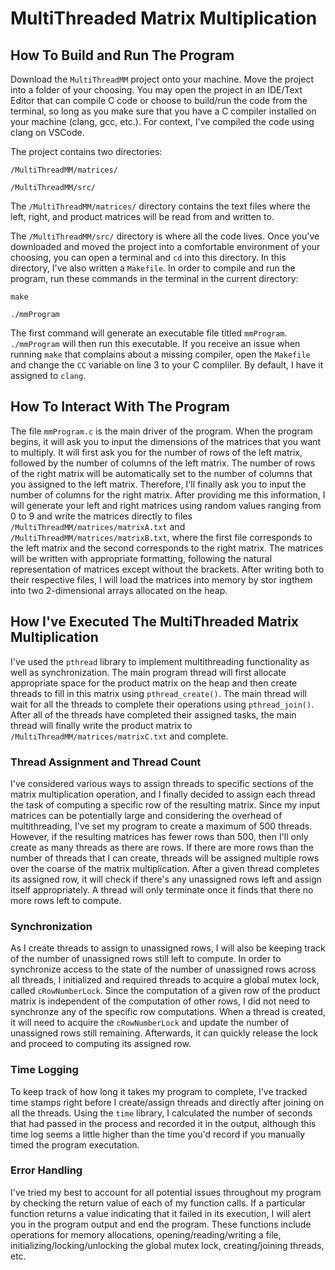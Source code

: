 # MultiThreaded Matrix Multiplication

## How To Build and Run The Program
Download the `MultiThreadMM` project onto your machine. Move 
the project into a folder of your choosing. You may
open the project in an IDE/Text Editor that can compile 
C code or choose to build/run the code from the terminal, so long 
as you make sure that you have a C compiler installed 
on your machine (clang, gcc, etc.). For context, I've 
compiled the code using clang on VSCode. 

The project contains two directories:

`/MultiThreadMM/matrices/`

`/MultiThreadMM/src/`

The `/MultiThreadMM/matrices/` directory contains the text files
where the left, right, and product matrices will be read from and
written to.

The `/MultiThreadMM/src/` directory is where all the code lives.
Once you've downloaded and moved the project into a 
comfortable environment of your choosing, you can 
open a terminal and `cd` into this directory. In this directory, 
I've also written a `Makefile`. In order to compile and run the program, 
run these commands in the terminal in the current directory:

`make`

`./mmProgram`

The first command will generate an executable file
titled `mmProgram`. `./mmProgram` will then run this
executable. If you receive an issue when running `make` that
complains about a missing compiler, open the `Makefile` and
change the `CC` variable on line 3 to your C compliler. By default,
I have it assigned to `clang`.

## How To Interact With The Program
The file `mmProgram.c` is the main driver of the program.
When the program begins, it will ask you to input the
dimensions of the matrices that you want to multiply.
It will first ask you for the number of rows of the left matrix,
followed by the number of columns of the left matrix. The number
of rows of the right matrix will be automatically set to the 
number of columns that you assigned to the left matrix. Therefore,
I'll finally ask you to input the number of columns for the right matrix.
After providing me this information, I will generate your left and right
matrices using random values ranging from 0 to 9 and write the matrices directly
to files `/MultiThreadMM/matrices/matrixA.txt` and 
`/MultiThreadMM/matrices/matrixB.txt`, where the first file corresponds to
the left matrix and the second corresponds to the right matrix. The matrices
will be written with appropriate formatting, following the natural representation
of matrices except without the brackets. After writing both to their respective files,
I will load the matrices into memory by stor ingthem into two 2-dimensional arrays
allocated on the heap.

## How I've Executed The MultiThreaded Matrix Multiplication
I've used the `pthread` library to implement multithreading functionality as 
well as synchronization. The main program thread will first allocate appropriate 
space for the product matrix on the heap and then create threads to fill in 
this matrix using `pthread_create()`. The main thread will wait for all the threads
to complete their operations using `pthread_join()`. After all of the threads have
completed their assigned tasks, the main thread will finally write the product matrix
to `/MultiThreadMM/matrices/matrixC.txt` and complete.

### Thread Assignment and Thread Count
I've considered various ways to assign threads to specific sections of the matrix
multiplication operation, and I finally decided to assign each thread the task
of computing a specific row of the resulting matrix. Since my input matrices can be
potentially large and considering the overhead of multithreading, I've set my program 
to create a maximum of 500 threads. However, if the resulting matrices has fewer rows 
than 500, then I'll only create as many threads as there are rows. If there are more 
rows than the number of threads that I can create, threads will be assigned multiple 
rows over the coarse of the matrix multiplication. After a given thread completes its 
assigned row, it will check if there's any unassigned rows left and assign itself 
appropriately. A thread will only terminate once it finds that there no more rows 
left to compute.

### Synchronization
As I create threads to assign to unassigned rows, I will also be 
keeping track of the number of unassigned rows still left to compute. In order to 
synchronize access to the state of the number of unassigned rows across all threads, 
I initialized and required threads to acquire a global mutex lock, called `cRowNumberLock`. 
Since the computation of a given row of the product matrix is independent of the 
computation of other rows, I did not need to synchronze any of the specific row computations. When 
a thread is created, it will need to acquire the `cRowNumberLock` and update the number
of unassigned rows still remaining. Afterwards, it can quickly release the lock and
proceed to computing its assigned row. 

### Time Logging
To keep track of how long it takes my program to complete, I've tracked time stamps right before I create/assign threads and directly after joining on all the threads. Using the `time` library, I calculated the number of seconds that had passed in the process and recorded it in the output, although this time log seems a little higher than the time you'd record if you manually timed the 
program executation.

### Error Handling 
I've tried my best to account for all potential issues throughout my program by checking 
the return value of each of my function calls. If a particular function returns a value indicating
that it failed in its execution, I will alert you in the program output and end the program. These
functions include operations for memory allocations, opening/reading/writing a file, 
initializing/locking/unlocking the global mutex lock, creating/joining threads, etc. 
